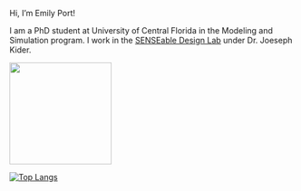 Hi, I’m Emily Port!

I am a PhD student at University of Central Florida in the Modeling and Simulation program. I work in the [SENSEable Design Lab](https://sdl.eecs.ucf.edu/) under Dr. Joeseph Kider.

<!---📫 You can reach me through my email at emilyport@knights.ucf.edu --->


<img height="180em" src="https://github-readme-stats.vercel.app/api?username=emjapo&show_icons=true&hide_border=true&&count_private=true&include_all_commits=true" /> 

[![Top Langs](https://github-readme-stats.vercel.app/api/top-langs/?username=emjapo)](https://github.com/emjapo/github-readme-stats)
<!---
emjapo/emjapo is a ✨ special ✨ repository because its `README.md` (this file) appears on your GitHub profile.
You can click the Preview link to take a look at your changes.
--->
